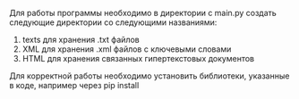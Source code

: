 Для работы программы необходимо в директории с main.py создать следующие директории со следующими названиями:
  1) texts для хранения .txt файлов
  2) XML для хранения .xml файлов с ключевыми словами
  3) HTML для хранения связанных гипертекстовых документов

Для корректной работы необходимо установить библиотеки, указанные в коде, например через pip install
